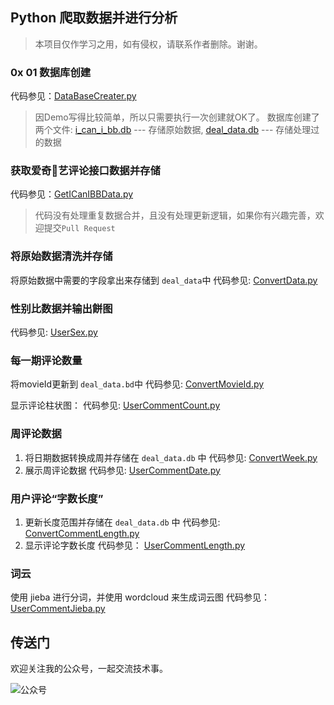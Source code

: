 ## Python 爬取数据并进行分析

> 本项目仅作学习之用，如有侵权，请联系作者删除。谢谢。

### 0x 01 数据库创建

代码参见：[DataBaseCreater.py](DataBaseCreater.py)

> 因Demo写得比较简单，所以只需要执行一次创建就OK了。
> 数据库创建了两个文件: [i_can_i_bb.db](i_can_i_bb.db) --- 存储原始数据, [deal_data.db](deal_data.db) --- 存储处理过的数据

### 获取爱奇艺评论接口数据并存储

代码参见：[GetICanIBBData.py](GetICanIBBData.py)

> 代码没有处理重复数据合并，且没有处理更新逻辑，如果你有兴趣完善，欢迎提交`Pull Request`

### 将原始数据清洗并存储

将原始数据中需要的字段拿出来存储到 `deal_data`中
代码参见: [ConvertData.py](ConvertData.py)

### 性别比数据并输出餅图

代码参见: [UserSex.py](UserSex.py)

###  每一期评论数量

将movieId更新到 `deal_data.bd`中
代码参见: [ConvertMovieId.py](ConvertMovieId.py)

显示评论柱状图：
代码参见: [UserCommentCount.py](UserCommentCount.py)

### 周评论数据

1. 将日期数据转换成周并存储在 `deal_data.db` 中
代码参见: [ConvertWeek.py](ConvertWeek.py)
2. 展示周评论数据
代码参见:  [UserCommentDate.py](UserCommentDate.py)

### 用户评论“字数长度”

1. 更新长度范围并存储在 `deal_data.db` 中
代码参见: [ConvertCommentLength.py](ConvertCommentLength.py)
2. 显示评论字数长度
代码参见： [UserCommentLength.py](UserCommentLength.py)

### 词云

使用 jieba 进行分词，并使用 wordcloud 来生成词云图
代码参见：[UserCommentJieba.py](UserCommentJieba.py)



## 传送门
欢迎关注我的公众号，一起交流技术事。

![公众号](https://img-blog.csdn.net/20180825210222512)

